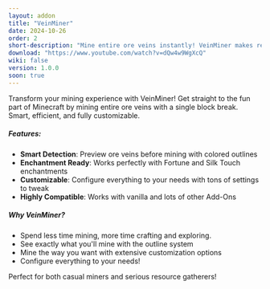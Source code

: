 ```yaml
---
layout: addon
title: "VeinMiner"
date: 2024-10-26
order: 2
short-description: "Mine entire ore veins instantly! VeinMiner makes resource gathering faster and more satisfying"
download: "https://www.youtube.com/watch?v=dQw4w9WgXcQ"
wiki: false
version: 1.0.0
soon: true
---
```


Transform your mining experience with VeinMiner! Get straight to the fun part of Minecraft by mining entire ore veins with a single block break. Smart, efficient, and fully customizable.

##### Features:
- **Smart Detection**: Preview ore veins before mining with colored outlines
- **Enchantment Ready**: Works perfectly with Fortune and Silk Touch enchantments
- **Customizable**: Configure everything to your needs with tons of settings to tweak
- **Highly Compatible**: Works with vanilla and lots of other Add-Ons


##### Why VeinMiner?
- Spend less time mining, more time crafting and exploring.
- See exactly what you'll mine with the outline system
- Mine the way you want with extensive customization options
- Configure everything to your needs!

Perfect for both casual miners and serious resource gatherers!